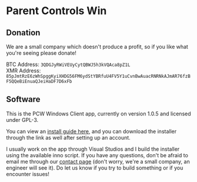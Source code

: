 # Parent Controls Win

## Donation

We are a small company which doesn't produce a profit, so if you like what you're seeing please donate!

BTC Address: `3QDGJyRWiVEUyCytQBWJ5h3kVQAca8pZ1L` \
XMR Address: `85pJmtRzE6zWhSpggKyiXHDG56FM6ydStYBRfuU4FV5Y1uCvnBwAuacRNRNkAJmAR76fzBF5QQeBiEnuaQJeiHaDF7D6xFb`

## Software

This is the PCW Windows Client app, currently on version 1.0.5 and licensed under GPL-3.

You can view an [install guide here](https://www.parentcontrols.win/install_pcw), and you can download the installer through the link as well after setting up an account.

I usually work on the app through Visual Studios and I build the installer using the available inno script. If you have any questions, don't be afraid to email me through our [contact page](https://www.parentcontrols.win/contact) (don't worry, we're a small company, an engineer will see it). Do let us know if you try to build something or if you encounter issues!

